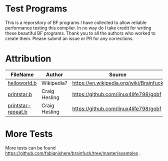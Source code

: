 # Test Programs

This is a reporsitory of BF programs I have collected to allow reliable
performance testing this complier.
In no way do I take credit for writing these beautiful BF programs.
Thank you to all the authors who worked to create them.
Please submit an issue or PR for any corrections.

# Attribution

| FileName                     | Author            | Source                   |
| ---------------------------- | ----------------- | ------------------------ |
| [helloworld.b](helloworld.b)             | Wikipedia?          | https://en.wikipedia.org/wiki/Brainfuck |
| [printstar.b](printstar.b)               | Craig Hesling       | https://github.com/linux4life798/gobf |
| [printstar-repeat.b](printstar-repeat.b) | Craig Hesling       | https://github.com/linux4life798/gobf |

# More Tests
More tests can be found https://github.com/fabianishere/brainfuck/tree/master/examples .